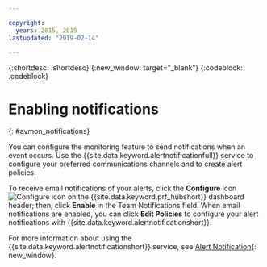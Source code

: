 ```yaml
---

copyright:
  years: 2015, 2019
lastupdated: "2019-02-14"

---
```


{:shortdesc: .shortdesc}
{:new_window: target="_blank"}
{:codeblock: .codeblock}


# Enabling notifications
{: #avmon_notifications}

You can configure the monitoring feature to send notifications when an event occurs. Use the {{site.data.keyword.alertnotificationfull}} service to configure your preferred communications channels and to create alert policies.

To receive email notifications of your alerts, click the **Configure** icon ![Configure icon](images/config_icn_white_smll.jpg) on the {{site.data.keyword.prf_hubshort}} dashboard header; then, click **Enable** in the Team Notifications field. When email notifications are enabled, you can click **Edit Policies** to configure your alert notifications with {{site.data.keyword.alertnotificationshort}}.

For more information about using the {{site.data.keyword.alertnotificationshort}} service, see [Alert Notification](/docs/AlertNotification?topic=containers-/docs/services/AlertNotification/alert_gettingstarted "(Opens in a new tab or window)"){: new_window}.
